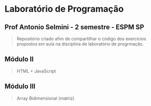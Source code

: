 # Laboratório de Programação

## Prof Antonio Selmini - 2 semestre - ESPM SP

>Repositório criado afim de compartilhar o código dos exercícios propostos em aula na disciplina de laboratório de progrmação.

## Módulo II

>HTML + JavaScript

## Módulo III

>Array Bidimensional (matriz)
